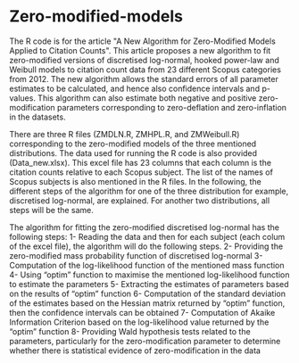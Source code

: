 # Zero-modified-models
The R code is for the article "A New Algorithm for Zero-Modified Models Applied to Citation Counts". This article proposes a new algorithm to fit zero-modified versions of discretised log-normal, hooked power-law and Weibull models to citation count data from 23 different Scopus categories from 2012. The new algorithm allows the standard errors of all parameter estimates to be calculated, and hence also confidence intervals and p-values. This algorithm can also estimate both negative and positive zero-modification parameters corresponding to zero-deflation and zero-inflation in the datasets.

There are three R files (ZMDLN.R, ZMHPL.R, and ZMWeibull.R) corresponding to the zero-modified models of the three mentioned distributions. The data used for running the R code is also provided (Data_new.xlsx). This excel file has 23 columns that each column is the citation counts relative to each Scopus subject. The list of the names of Scopus subjects is also mentioned in the R files. In the following, the different steps of the algorithm for one of the three distribution for example, discretised log-normal, are explained. For another two distributions, all steps will be the same. 


The algorithm for fitting the zero-modified discretised log-normal has the following steps:
1-	Reading the data and then for each subject (each colum of the excel file), the algorithm will do the following steps.
2-	Providing the zero-modified mass probability function of discretised log-normal 
3-	Computation of the log-likelihood function of the mentioned mass function
4-	Using “optim” function to maximise the mentioned log-likelihood function to estimate the parameters
5-	Extracting the estimates of parameters based on the results of “optim” function
6-	Computation of the standard deviation of the estimates based on the Hessian matrix returned by “optim” function, then the confidence intervals can be obtained
7-	Computation of Akaike Information Criterion based on the log-likelihood value returned by the “optim” function
8-	Providing Wald hypothesis tests related to the parameters, particularly for the zero-modification parameter to determine whether there is statistical evidence of zero-modification in the data
